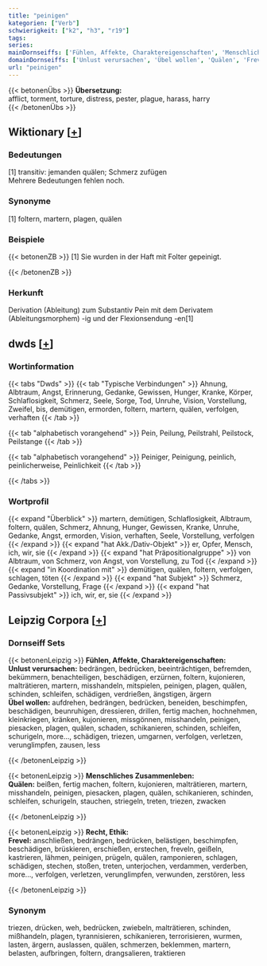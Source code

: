 ```yaml
---
title: "peinigen"
kategorien: ["Verb"]
schwierigkeit: ["k2", "h3", "r19"]
tags:
series:
mainDornseiffs: ['Fühlen, Affekte, Charaktereigenschaften', 'Menschliches Zusammenleben', 'Recht, Ethik']
domainDornseiffs: ['Unlust verursachen', 'Übel wollen', 'Quälen', 'Frevel']
url: "peinigen"
---
```


{{< betonenÜbs >}}
**Übersetzung:**  
afflict, torment, torture, distress, pester, plague, harass, harry  
{{< /betonenÜbs >}}

## Wiktionary [[+](https://de.wiktionary.org/wiki/peinigen)]

### Bedeutungen
[1] transitiv: jemanden quälen; Schmerz zufügen  
Mehrere Bedeutungen fehlen noch.  

### Synonyme
[1] foltern, martern, plagen, quälen  

### Beispiele
{{< betonenZB >}}
[1] Sie wurden in der Haft mit Folter gepeinigt.  

{{< /betonenZB >}}
### Herkunft
Derivation (Ableitung) zum Substantiv Pein mit dem Derivatem (Ableitungsmorphem) -ig und der Flexionsendung -en[1]  



## dwds [[+](https://www.dwds.de/wb/peinigen)]

### Wortinformation
{{< tabs "Dwds" >}}
{{< tab "Typische Verbindungen" >}}
Ahnung, Albtraum, Angst, Erinnerung, Gedanke, Gewissen, Hunger, Kranke, Körper, Schlaflosigkeit, Schmerz, Seele, Sorge, Tod, Unruhe, Vision, Vorstellung, Zweifel, bis, demütigen, ermorden, foltern, martern, quälen, verfolgen, verhaften
{{< /tab >}}

{{< tab "alphabetisch vorangehend" >}}
Pein, Peilung, Peilstrahl, Peilstock, Peilstange
{{< /tab >}}

{{< tab "alphabetisch vorangehend" >}}
Peiniger, Peinigung, peinlich, peinlicherweise, Peinlichkeit
{{< /tab >}}

{{< /tabs >}}

### Wortprofil
{{< expand "Überblick" >}} martern, demütigen, Schlaflosigkeit, Albtraum, foltern, quälen, Schmerz, Ahnung, Hunger, Gewissen, Kranke, Unruhe, Gedanke, Angst, ermorden, Vision, verhaften, Seele, Vorstellung, verfolgen {{< /expand >}}
{{< expand "hat Akk./Dativ-Objekt" >}} er, Opfer, Mensch, ich, wir, sie {{< /expand >}}
{{< expand "hat Präpositionalgruppe" >}} von Albtraum, von Schmerz, von Angst, von Vorstellung, zu Tod {{< /expand >}}
{{< expand "in Koordination mit" >}} demütigen, quälen, foltern, verfolgen, schlagen, töten {{< /expand >}}
{{< expand "hat Subjekt" >}} Schmerz, Gedanke, Vorstellung, Frage {{< /expand >}}
{{< expand "hat Passivsubjekt" >}} ich, wir, er, sie {{< /expand >}}

## Leipzig Corpora [[+](https://corpora.uni-leipzig.de/en/res?word=peinigen&corpusId=deu_newscrawl-public_2018)]

### Dornseiff Sets
{{< betonenLeipzig >}}
**Fühlen, Affekte, Charaktereigenschaften:**  
**Unlust verursachen:** bedrängen, bedrücken, beeinträchtigen, befremden, bekümmern, benachteiligen, beschädigen, erzürnen, foltern, kujonieren, malträtieren, martern, misshandeln, mitspielen, peinigen, plagen, quälen, schinden, schleifen, schädigen, verdrießen, ängstigen, ärgern  
**Übel wollen:** aufdrehen, bedrängen, bedrücken, beneiden, beschimpfen, beschädigen, beunruhigen, dressieren, drillen, fertig machen, hochnehmen, kleinkriegen, kränken, kujonieren, missgönnen, misshandeln, peinigen, piesacken, plagen, quälen, schaden, schikanieren, schinden, schleifen, schurigeln, more..., schädigen, triezen, umgarnen, verfolgen, verletzen, verunglimpfen, zausen, less  

{{< /betonenLeipzig >}}


{{< betonenLeipzig >}}
**Menschliches Zusammenleben:**  
**Quälen:** beißen, fertig machen, foltern, kujonieren, malträtieren, martern, misshandeln, peinigen, piesacken, plagen, quälen, schikanieren, schinden, schleifen, schurigeln, stauchen, striegeln, treten, triezen, zwacken  

{{< /betonenLeipzig >}}


{{< betonenLeipzig >}}
**Recht, Ethik:**  
**Frevel:** anschließen, bedrängen, bedrücken, belästigen, beschimpfen, beschädigen, brüskieren, erschießen, erstechen, freveln, geißeln, kastrieren, lähmen, peinigen, prügeln, quälen, ramponieren, schlagen, schädigen, stechen, stoßen, treten, unterjochen, verdammen, verderben, more..., verfolgen, verletzen, verunglimpfen, verwunden, zerstören, less  

{{< /betonenLeipzig >}}

### Synonym
triezen, drücken, weh, bedrücken, zwiebeln, malträtieren, schinden, mißhandeln, plagen, tyrannisieren, schikanieren, terrorisieren, wurmen, lasten, ärgern, auslassen, quälen, schmerzen, beklemmen, martern, belasten, aufbringen, foltern, drangsalieren, traktieren

